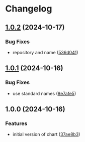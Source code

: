 # Changelog

## [1.0.2](https://github.com/Standouthost/helm-webapp/compare/webapp-v1.0.1...webapp-v1.0.2) (2024-10-17)


### Bug Fixes

* repository and name ([536d041](https://github.com/Standouthost/helm-webapp/commit/536d0414b628124f5d9fef5e8cf3b6f9470e49ad))

## [1.0.1](https://github.com/Standouthost/helm-webapp/compare/webapp-v1.0.0...webapp-v1.0.1) (2024-10-16)


### Bug Fixes

* use standard names ([8e7afe5](https://github.com/Standouthost/helm-webapp/commit/8e7afe53d0895ba6615faf2ba843dd8c994e365e))

## 1.0.0 (2024-10-16)


### Features

* initial version of chart ([37ae8b3](https://github.com/Standouthost/helm-webapp/commit/37ae8b3da93b13757f5e8552c9ce95cd6d929e76))
